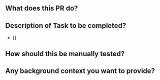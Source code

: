 ## What does this PR do?

## Description of Task to be completed?

- []

## How should this be manually tested?

## Any background context you want to provide?
